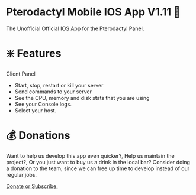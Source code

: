# Pterodactyl Mobile IOS App V1.11 🚀

The Unofficial Official IOS App for the Pterodactyl Panel.

# ❇️ Features

Client Panel
  - Start, stop, restart or kill your server
  - Send commands to your server
  - See the CPU, memory and disk stats that you are using
  - See your Console logs.
  - Select your host.

# 💰 Donations

Want to help us develop this app even quicker?, Help us maintain the project?, Or you just want to buy us a drink in the local bar? Consider doing a donation to the team, since we can free up time to develop instead of our regular jobs. 

[Donate or Subscribe.](https://ko-fi.com/servunit)

